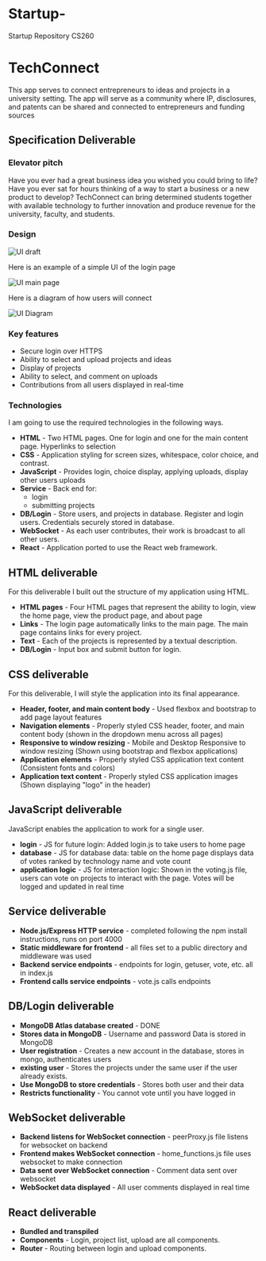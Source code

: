 # Startup-
Startup Repository CS260


# TechConnect

This app serves to connect entrepreneurs to ideas and projects in a university setting. The app will serve as a community where IP, disclosures, and patents can be shared and connected to entrepreneurs and funding sources 

## Specification Deliverable


### Elevator pitch

Have you ever had a great business idea you wished you could bring to life? Have you ever sat for hours thinking of a way to start a business or a new product to develop? TechConnect can bring determined students together with available technology to further innovation and produce revenue for the university, faculty, and students.

### Design

![UI draft](https://github.com/aearl23/Startup-/assets/64229908/f6962ee9-30ec-4764-82c6-4bee29dbecc8)

Here is an example of a simple UI of the login page 

![UI main page](https://github.com/aearl23/Startup-/assets/64229908/dc1ba53b-03b2-462d-a051-b1b2f96db19a)

Here is a diagram of how users will connect 

![UI Diagram](https://github.com/aearl23/Startup-/assets/64229908/c52f6448-0d7d-4958-a9a1-513d8d6f8d7e)



### Key features

- Secure login over HTTPS
- Ability to select and upload projects and ideas
- Display of projects 
- Ability to select, and comment on uploads
- Contributions from all users displayed in real-time


### Technologies

I am going to use the required technologies in the following ways.

- **HTML** - Two HTML pages. One for login and one for the main content page. Hyperlinks to selection
- **CSS** - Application styling for screen sizes, whitespace, color choice, and contrast.
- **JavaScript** - Provides login, choice display, applying uploads, display other users uploads
- **Service** - Back end for: 
  - login
  - submitting projects
- **DB/Login** - Store users, and projects in database. Register and login users. Credentials securely stored in database. 
- **WebSocket** - As each user contributes, their work is broadcast to all other users.
- **React** - Application ported to use the React web framework.

## HTML deliverable

For this deliverable I built out the structure of my application using HTML.

- **HTML pages** - Four HTML pages that represent the ability to login, view the home page, view the product page, and about page 
- **Links** - The login page automatically links to the main page. The main page contains links for every project.
- **Text** - Each of the projects is represented by a textual description.
- **DB/Login** - Input box and submit button for login.


## CSS deliverable

For this deliverable, I will style the application into its final appearance.

- **Header, footer, and main content body** - Used flexbox and bootstrap to add page layout features 
- **Navigation elements** - Properly styled CSS header, footer, and main content body (shown in the dropdown menu across all pages)
- **Responsive to window resizing** - Mobile and Desktop Responsive to window resizing (Shown using bootstrap and flexbox applications)
- **Application elements** - Properly styled CSS application text content (Consistent fonts and colors)
- **Application text content** - Properly styled CSS application images (Shown displaying "logo" in the header)

## JavaScript deliverable

JavaScript enables the application to work for a single user.

- **login** - JS for future login:  Added login.js to take users to home page 
- **database** - JS for database data: table on the home page displays data of votes ranked by technology name and vote count 
- **application logic** - JS for interaction logic: Shown in the voting.js file, users can vote on projects to interact with the page. Votes will be logged and updated in real time
  
## Service deliverable

- **Node.js/Express HTTP service** -  completed following the npm install instructions, runs on port 4000
- **Static middleware for frontend** - all files set to a public directory and middleware was used
- **Backend service endpoints** - endpoints for login, getuser, vote, etc. all in index.js 
- **Frontend calls service endpoints** - vote.js calls endpoints 


## DB/Login deliverable

- **MongoDB Atlas database created** - DONE
- **Stores data in MongoDB** - Username and password Data is stored in MongoDB
- **User registration** - Creates a new account in the database, stores in mongo, authenticates users 
- **existing user** - Stores the projects under the same user if the user already exists.
- **Use MongoDB to store credentials** - Stores both user and their data
- **Restricts functionality** - You cannot vote until you have logged in

## WebSocket deliverable

- **Backend listens for WebSocket connection** - peerProxy.js file listens for websocket on backend 
- **Frontend makes WebSocket connection** - home_functions.js file uses websocket to make connection 
- **Data sent over WebSocket connection** - Comment data sent over websocket 
- **WebSocket data displayed** - All user comments displayed in real time

## React deliverable

- **Bundled and transpiled** 
- **Components** - Login, project list, upload are all components.
- **Router** - Routing between login and upload components.
  
